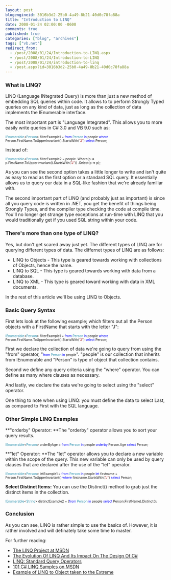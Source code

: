 ```yaml
---
layout: post
blogengineid: 3016b3d2-25b0-4a49-8b21-40d0c78fa88a
title: "Introduction to LINQ"
date: 2008-01-24 02:00:00 -0600
comments: true
published: true
categories: ["blog", "archives"]
tags: ["vb.net"]
redirect_from: 
  - /post/2008/01/24/Introduction-to-LINQ.aspx
  - /post/2008/01/24/Introduction-to-LINQ
  - /post/2008/01/24/introduction-to-linq
  - /post.aspx?id=3016b3d2-25b0-4a49-8b21-40d0c78fa88a
---
```

<!-- more -->
<h3>What is LINQ?</h3>

LINQ (Language INtegrated Query) is more than just a new method of embedding SQL queries within code. It allows to to perform Strongly Typed queries on any kind of data, just as long as the collection of data implements the IEnumerable interface.

The most important part is "Language Integrated". This allows you to more easily write queries in C# 3.0 and VB 9.0 such as:

 

<span style="color: #2b91af; font-size: x-small;">IEnumerable</span><span style="font-size: x-small;"><</span><span style="color: #2b91af; font-size: x-small;">Person</span><span style="font-size: x-small;">> filterExample1 = </span><span style="color: #0000ff; font-size: x-small;">from</span><span style="font-size: x-small;"> </span><span style="color: #2b91af; font-size: x-small;">Person</span><span style="font-size: x-small;"> </span><span style="color: #0000ff; font-size: x-small;">in</span><span style="font-size: x-small;"> people
                                                                </span><span style="color: #0000ff; font-size: x-small;">where</span><span style="font-size: x-small;"> Person.FirstName.ToUpperInvariant().StartsWith(</span><span style="color: #a31515; font-size: x-small;">"J"</span><span style="font-size: x-small;">)
</span><span style="color: #0000ff; font-size: x-small;">                                                                select</span><span style="font-size: x-small;"> Person;</span>

 

Instead of:

 

<span style="color: #2b91af; font-size: x-small;">IEnumerable</span><span style="font-size: x-small;"><</span><span style="color: #2b91af; font-size: x-small;">Person</span><span style="font-size: x-small;">> filterExample2 = people
                                                            .Where(p => p.FirstName.ToUpperInvariant().StartsWith(</span><span style="color: #a31515; font-size: x-small;">"J"</span><span style="font-size: x-small;">))
                                                            .Select(p => p);</span>

As you can see the second option takes a little longer to write and isn't quite as easy to read as the first option or a standard SQL query. It essentially allows us to query our data in a SQL-like fashion that we're already familiar with.

The second important part of LINQ (and probably just as important) is since all you query code is written in .NET, you get the benefit of things being Strongly Types, and the compiler type checking the code at compile time. You'll no longer get strange type exceptions at run-time with LINQ that you would traditionally get if you used SQL string within your code.
<h3>There's more than one type of LINQ?</h3>

Yes, but don't get scared away just yet. The different types of LINQ are for querying different types of data. The differnet types of LINQ are as follows:
<ul>
<li>LINQ to Objects - This type is geared towards working with collections of Objects, hence the name. </li>
<li>LINQ to SQL - This type is geared towards working with data from a database. </li>
<li>LINQ to XML - This type is geared toward working with data in XML documents.</li>
</ul>

In the rest of this article we'll be using LINQ to Objects.
<h3>Basic Query Syntax</h3>

First lets look at the following example; which filters out all the Person objects with a FirstName that starts with the letter "J":

 

<span style="color: #2b91af; font-size: x-small;">IEnumerable</span><span style="font-size: x-small;"><</span><span style="color: #2b91af; font-size: x-small;">Person</span><span style="font-size: x-small;">> filterExample1 = </span><span style="color: #0000ff; font-size: x-small;">from</span><span style="font-size: x-small;"> </span><span style="color: #2b91af; font-size: x-small;">Person</span><span style="font-size: x-small;"> </span><span style="color: #0000ff; font-size: x-small;">in</span><span style="font-size: x-small;"> people
                                                                    </span><span style="color: #0000ff; font-size: x-small;">where</span><span style="font-size: x-small;"> Person.FirstName.ToUpperInvariant().StartsWith(</span><span style="color: #a31515; font-size: x-small;">"J"</span><span style="font-size: x-small;">)
</span><span style="color: #0000ff; font-size: x-small;">                                                                    select</span><span style="font-size: x-small;"> Person;</span>

 

First we declare the collection of data we're going to query from using the "from" operator, "<span style="font-size: x-small;"><span style="color: #0000ff;">from</span> <span style="color: #2b91af;">Person</span> <span style="color: #0000ff;">in</span> people</span>". "people" is our collection that inherits from IEnumerable<T> and "Person" is type of object that collection contains.

Second we define any query criteria using the "where" operator. You can define as many where clauses as necessary.

And lastly, we declare the data we're going to select using the "select" operator.

One thing to note when using LINQ: you must define the data to select Last, as compared to First with the SQL language.
<h3>Other Simple LINQ Examples</h3>

**"orderby" Operator: **The "orderby" operator allows you to sort your query results.

 

<span style="color: #2b91af; font-size: x-small;">IEnumerable</span><span style="font-size: x-small;"><</span><span style="color: #2b91af; font-size: x-small;">Person</span><span style="font-size: x-small;">> orderByAge = </span><span style="color: #0000ff; font-size: x-small;">from</span><span style="font-size: x-small;"> </span><span style="color: #2b91af; font-size: x-small;">Person</span><span style="font-size: x-small;"> </span><span style="color: #0000ff; font-size: x-small;">in</span><span style="font-size: x-small;"> people
</span><span style="color: #0000ff; font-size: x-small;">                                                                    orderby</span><span style="font-size: x-small;"> Person.Age
</span><span style="color: #0000ff; font-size: x-small;">                                                                    select</span><span style="font-size: x-small;"> Person;</span>

 

**"let" Operator: **The "let" operator allows you to declare a new variable within the scope of the query. This new variable can only be used by query clauses that are declared after the use of the "let" operator.

 

<span style="color: #2b91af; font-size: x-small;">IEnumerable</span><span style="font-size: x-small;"><</span><span style="color: #2b91af; font-size: x-small;">Person</span><span style="font-size: x-small;">> letExample1 = </span><span style="color: #0000ff; font-size: x-small;">from</span><span style="font-size: x-small;"> </span><span style="color: #2b91af; font-size: x-small;">Person</span><span style="font-size: x-small;"> </span><span style="color: #0000ff; font-size: x-small;">in</span><span style="font-size: x-small;"> people
                                                                </span><span style="color: #0000ff; font-size: x-small;">let</span><span style="font-size: x-small;"> firstname = Person.FirstName.ToUpperInvariant()
</span><span style="color: #0000ff; font-size: x-small;"><span style="color: #000000;">                                                                </span>where</span><span style="font-size: x-small;"> firstname.StartsWith(</span><span style="color: #a31515; font-size: x-small;">"J"</span><span style="font-size: x-small;">)
</span><span style="color: #0000ff; font-size: x-small;"><span style="color: #000000;">                                                                </span>select</span><span style="font-size: x-small;"> Person;</span>

 

**Select Distinct Items:** You can use the Distinct() method to grab just the distinct items in the collection.

 

<span style="color: #2b91af; font-size: x-small;">IEnumerable</span><span style="font-size: x-small;"><</span><span style="color: #2b91af; font-size: x-small;">String</span><span style="font-size: x-small;">> distinctExample2 = (</span><span style="color: #0000ff; font-size: x-small;">from</span><span style="font-size: x-small;"> </span><span style="color: #2b91af; font-size: x-small;">Person</span><span style="font-size: x-small;"> </span><span style="color: #0000ff; font-size: x-small;">in</span><span style="font-size: x-small;"> people
                                                                       </span><span style="color: #0000ff; font-size: x-small;">select</span><span style="font-size: x-small;"> Person.FirstName).Distinct();</span>

 
<h3>Conclusion</h3>

As you can see, LINQ is rather simple to use the basics of. However, it is rather involved and will definately take some time to master.

For further reading:
<ul>
<li><a href="http://msdn2.microsoft.com/en-us/netframework/aa904594.aspx">The LINQ Project at MSDN</a> </li>
<li><a href="http://msdn.microsoft.com/msdnmag/issues/07/06/CSharp30/">The Evolution Of LINQ And Its Impact On The Design Of C#</a> </li>
<li><a href="http://download.microsoft.com/download/5/8/6/5868081c-68aa-40de-9a45-a3803d8134b8/standard_query_operators.doc">LINQ: Standard Query Operators</a> </li>
<li><a href="http://msdn2.microsoft.com/en-us/vcsharp/aa336746.aspx">101 C# LINQ Samples on MSDN</a> </li>
<li><a href="http://blogs.msdn.com/lukeh/archive/2007/10/01/taking-linq-to-objects-to-extremes-a-fully-linqified-raytracer.aspx">Example of LINQ to Object taken to the Extreme</a></li>
</ul>

